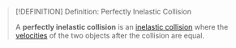 >[!DEFINITION] Definition: Perfectly Inelastic Collision
>
>A **perfectly inelastic collision** is an [inelastic collision](Inelastic%20Collision.md) where the [velocities](../../../../Kinematics/Translation/Velocity.md) of the two objects after the collision are equal.
>